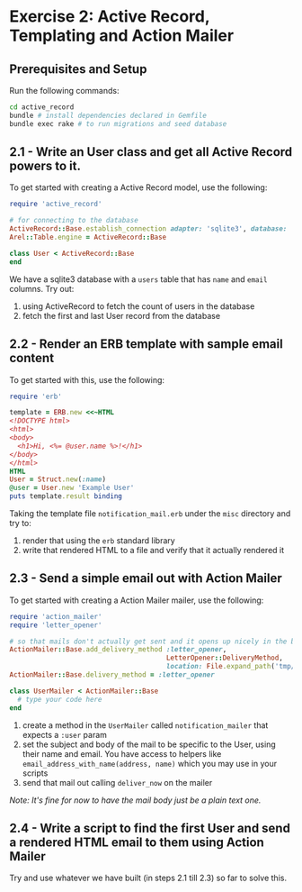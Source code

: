 # Exercise 2: Active Record, Templating and Action Mailer

## Prerequisites and Setup

Run the following commands:

```bash
cd active_record
bundle # install dependencies declared in Gemfile
bundle exec rake # to run migrations and seed database
```

## 2.1 - Write an User class and get all Active Record powers to it.

To get started with creating a Active Record model, use the following:

```ruby
require 'active_record'

# for connecting to the database
ActiveRecord::Base.establish_connection adapter: 'sqlite3', database: 'active_record.sqlite3'
Arel::Table.engine = ActiveRecord::Base

class User < ActiveRecord::Base
end
```

We have a sqlite3 database with a `users` table that has `name` and `email` columns. Try out:

1. using ActiveRecord to fetch the count of users in the database
2. fetch the first and last User record from the database

## 2.2 - Render an ERB template with sample email content

To get started with this, use the following:

```ruby
require 'erb'

template = ERB.new <<~HTML
<!DOCTYPE html>
<html>
<body>
  <h1>Hi, <%= @user.name %>!</h1>
</body>
</html>
HTML
User = Struct.new(:name)
@user = User.new 'Example User'
puts template.result binding
```

Taking the template file `notification_mail.erb` under the `misc` directory and try to:

1. render that using the `erb` standard library
2. write that rendered HTML to a file and verify that it actually rendered it

## 2.3 - Send a simple email out with Action Mailer

To get started with creating a Action Mailer mailer, use the following:

```ruby
require 'action_mailer'
require 'letter_opener'

# so that mails don't actually get sent and it opens up nicely in the browser instead
ActionMailer::Base.add_delivery_method :letter_opener,
                                       LetterOpener::DeliveryMethod,
                                       location: File.expand_path('tmp/letter_opener', __dir__)
ActionMailer::Base.delivery_method = :letter_opener

class UserMailer < ActionMailer::Base
  # type your code here
end
```

1. create a method in the `UserMailer` called `notification_mailer` that expects a `:user` param
2. set the subject and body of the mail to be specific to the User, using their name and email. You have access to helpers like `email_address_with_name(address, name)` which you may use in your scripts
3. send that mail out calling `deliver_now` on the mailer

_Note: It's fine for now to have the mail body just be a plain text one._

## 2.4 - Write a script to find the first User and send a rendered HTML email to them using Action Mailer

Try and use whatever we have built (in steps 2.1 till 2.3) so far to solve this.
